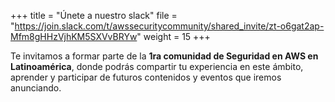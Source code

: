+++
title = "Únete a nuestro slack"
file = "https://join.slack.com/t/awssecuritycommunity/shared_invite/zt-o6gat2ap-Mfm8gHHzVjhKM5SXVvBRYw"
weight = 15
+++

Te invitamos a formar parte de la **1ra comunidad de Seguridad en AWS en Latinoamérica**, donde podrás compartir tu experiencia en este ámbito, aprender y participar de futuros contenidos y eventos que iremos anunciando.